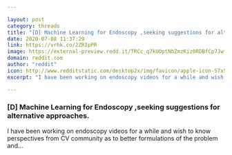 ```yaml
---

layout: post
category: threads
title: "[D] Machine Learning for Endoscopy ,seeking suggestions for alternative approaches."
date: 2020-07-08 11:37:29
link: https://vrhk.co/2ZRIpPR
image: https://external-preview.redd.it/TRCc_q7kUOptNbZmzKiz0RDBfCp7Jwf2UzxDDa2sULs.jpg?width=162&height=84.8167539267&auto=webp&crop=162:84.8167539267,smart&s=202f61b8f20f6aad9ee3c89a0061fa8084d6ab91
domain: reddit.com
author: "reddit"
icon: http://www.redditstatic.com/desktop2x/img/favicon/apple-icon-57x57.png
excerpt: "I have been working on endoscopy videos for a while and wish to know perspectives from CV community as to better formulations of the problem and..."

---
```


### [D] Machine Learning for Endoscopy ,seeking suggestions for alternative approaches.

I have been working on endoscopy videos for a while and wish to know perspectives from CV community as to better formulations of the problem and...